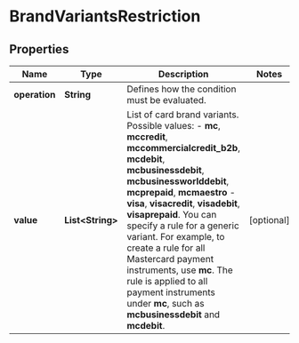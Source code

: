 

# BrandVariantsRestriction


## Properties

| Name | Type | Description | Notes |
|------------ | ------------- | ------------- | -------------|
|**operation** | **String** | Defines how the condition must be evaluated. |  |
|**value** | **List&lt;String&gt;** | List of card brand variants.  Possible values:   - **mc**, **mccredit**, **mccommercialcredit_b2b**, **mcdebit**, **mcbusinessdebit**, **mcbusinessworlddebit**, **mcprepaid**, **mcmaestro**   - **visa**, **visacredit**, **visadebit**, **visaprepaid**.  You can specify a rule for a generic variant. For example, to create a rule for all Mastercard payment instruments, use **mc**. The rule is applied to all payment instruments under **mc**, such as **mcbusinessdebit** and **mcdebit**.   |  [optional] |




